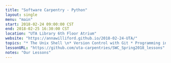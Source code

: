 ```yaml
---
title: "Software Carpentry - Python"
layout: single
menu: "main"
start: 2018-02-24 09:00:00 CST
end: 2018-02-25 16:30:00 CST
location: "UTA Library 6th Floor Atrium"
website: "https://annawilliford.github.io/2018-02-24-UTA/"
topics: "* The Unix Shell \n* Version Control with Git * Programming in Python *"
lessonURL: "https://github.com/uta-carpentries/SWC_Spring2018_lessons"
notes: "Our Lessons"
---
```

